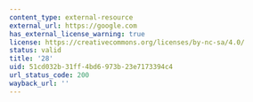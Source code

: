```yaml
---
content_type: external-resource
external_url: https://google.com
has_external_license_warning: true
license: https://creativecommons.org/licenses/by-nc-sa/4.0/
status: valid
title: '28'
uid: 51cd032b-31ff-4bd6-973b-23e7173394c4
url_status_code: 200
wayback_url: ''
---
```

